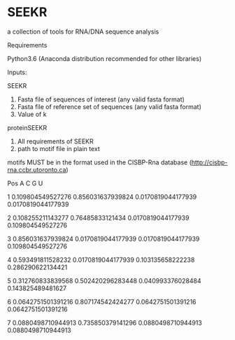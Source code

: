 # SEEKR
a collection of tools for RNA/DNA sequence analysis

Requirements

Python3.6 (Anaconda distribution recommended for other libraries)


Inputs: 

SEEKR 

1. Fasta file of sequences of interest (any valid fasta format)
2. Fasta file of reference set of sequences (any valid fasta format)
3. Value of k

proteinSEEKR

1. All requirements of SEEKR
2. path to motif file in plain text

motifs MUST be in the format used in the CISBP-Rna database (http://cisbp-rna.ccbr.utoronto.ca) 

Pos	A	C	G	U

1	0.109804549527276	0.856031637939824	0.0170819044177939	0.0170819044177939

2	0.108255211143277	0.76485833121434	0.0170819044177939	0.109804549527276

3	0.856031637939824	0.0170819044177939	0.0170819044177939	0.109804549527276

4	0.593491811528232	0.0170819044177939	0.103135658222238	0.286290622134421

5	0.312760833839568	0.502420296283448	0.040993376028484	0.143825489481627

6	0.0642751501391216	0.807174542424277	0.0642751501391216	0.0642751501391216

7	0.0880498710944913	0.735850379141296	0.0880498710944913	0.0880498710944913

